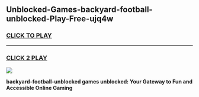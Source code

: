 
## Unblocked-Games-backyard-football-unblocked-Play-Free-ujq4w
<h3>
<a href="https://premium76.site?title=backyard-football-unblocked&ref=19M">CLICK TO PLAY</a></h3>
<hr>

<h3>
<a href="https://premium76.site?title=backyard-football-unblocked&ref=19M">CLICK 2 PLAY</a>
  
</h3>

<a href="https://premium76.site?title=backyard-football-unblocked&ref=19M"><img src="https://clearcache.store/games.png"></a>


**backyard-football-unblocked games unblocked: Your Gateway to Fun and Accessible Online Gaming**
